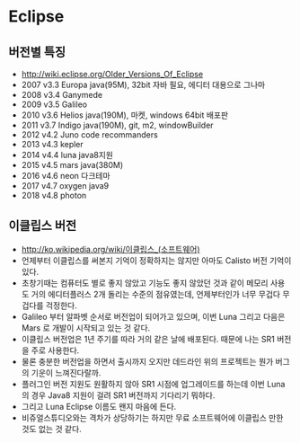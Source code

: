 # Eclipse

<!--
description = 조금 오래된 자료
tag = programming, tool, eclipse
-->

## 버전별 특징

- http://wiki.eclipse.org/Older_Versions_Of_Eclipse
- 2007 v3.3 Europa java(95M), 32bit 자바 필요, 에디터 대용으로 그나마
- 2008 v3.4 Ganymede
- 2009 v3.5 Galileo
- 2010 v3.6 Helios java(190M), 마켓, windows 64bit 배포판
- 2011 v3.7 Indigo java(190M), git, m2, windowBuilder
- 2012 v4.2 Juno code recommanders
- 2013 v4.3 kepler
- 2014 v4.4 luna java8지원
- 2015 v4.5 mars java(380M)
- 2016 v4.6 neon 다크테마
- 2017 v4.7 oxygen java9
- 2018 v4.8 photon

## 이클립스 버전

- http://ko.wikipedia.org/wiki/이클립스_(소프트웨어)
- 언제부터 이클립스를 써본지 기억이 정확하지는 않지만 아마도 Calisto 버전 기억이있다.
- 초창기때는 컴퓨터도 별로 좋지 않았고 기능도 좋지 않았던 것과 같이 메모리 사용도 거의 에디터플러스 2개 돌리는 수준의 점유였는데, 언제부터인가 너무 무겁다 무겁다를 걱정한다.
- Galileo 부터 알파벳 순서로 버전업이 되어가고 있으며, 이번 Luna 그리고 다음은 Mars 로 개발이 시작되고 있는 것 같다.
- 이클립스 버전업은 1년 주기를 따라 거의 같은 날에 배포된다. 때문에 나는 SR1 버전을 주로 사용한다.
- 물론 충분한 버전업을 하면서 출시까지 오지만 데드라인 위의 프로젝트는 뭔가 버그의 기운이 느껴진다랄까.
- 플러그인 버전 지원도 원활하지 않아 SR1 시점에 업그레이드를 하는데 이번 Luna의 경우 Java8 지원이 걸려 SR1 버전까지 기다리기 뭐하다.
- 그리고 Luna Eclipse 이름도 왠지 마음에 든다.
- 비쥬얼스튜디오와는 격차가 상당하기는 하지만 무료 소프트웨어에 이클립스 만한 것도 없는 것 같다.
